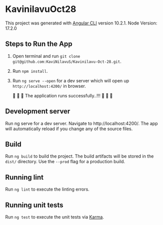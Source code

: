 # KavinilavuOct28

This project was generated with [Angular CLI](https://github.com/angular/angular-cli) version 10.2.1.
Node Version: 17.2.0

## Steps to Run the App
 1. Open terminal and run `git clone git@github.com:KaviNilavuS/Kavinilavu-Oct-28.git`.
 2. Run `npm install`.
 3. Run `ng serve --open` for a dev server which will open up `http://localhost:4200/` in browser.
 
       :tada: :tada: :tada: The application runs successfully..!!! :tada: :tada: :tada: 

## Development server

Run ng serve for a dev server. Navigate to http://localhost:4200/. The app will automatically reload if you change any of the source files.

## Build

Run `ng build` to build the project. The build artifacts will be stored in the `dist/` directory. Use the `--prod` flag for a production build.


## Running lint

Run `ng lint` to execute the linting errors.

## Running unit tests

Run `ng test` to execute the unit tests via [Karma](https://karma-runner.github.io).
